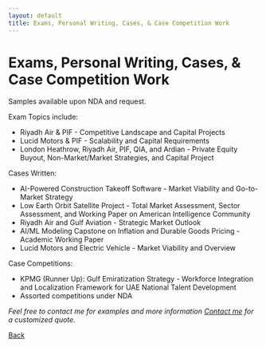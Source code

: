 ```yaml
---
layout: default
title: Exams, Personal Writing, Cases, & Case Competition Work
---
```


# Exams, Personal Writing, Cases, & Case Competition Work

Samples available upon NDA and request.

Exam Topics include:

- Riyadh Air & PIF - Competitive Landscape and Capital Projects
- Lucid Motors & PIF - Scalability and Capital Requirements
- London Heathrow, Riyadh Air, PIF, QIA, and Ardian - Private Equity Buyout, Non-Market/Market Strategies, and Capital Project

Cases Written:
- AI-Powered Construction Takeoff Software - Market Viability and Go-to-Market Strategy
- Low Earth Orbit Satellite Project - Total Market Assessment, Sector Assessment, and Working Paper on American Intelligence Community
- Riyadh Air and Gulf Aviation - Strategic Market Outlook
- AI/ML Modeling Capstone on Inflation and Durable Goods Pricing - Academic Working Paper
- Lucid Motors and Electric Vehicle - Market Viability and Overview

Case Competitions:
- KPMG (Runner Up):  Gulf Emiratization Strategy - Workforce Integration and Localization Framework for UAE National Talent Development
- Assorted competitions under NDA

 
*Feel free to contact me for examples and more information [Contact me](contact.md) for a customized quote.*

[Back](index.md)

